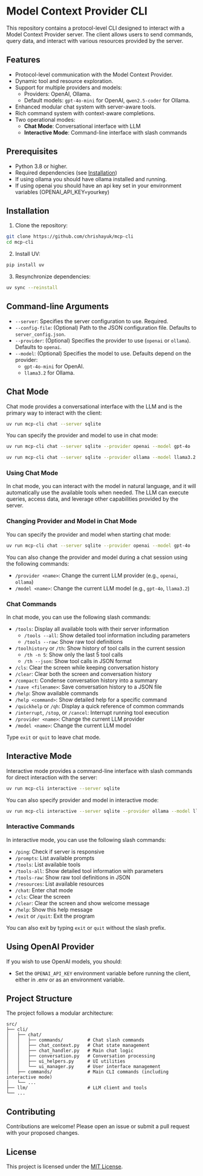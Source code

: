 # Model Context Provider CLI
This repository contains a protocol-level CLI designed to interact with a Model Context Provider server. The client allows users to send commands, query data, and interact with various resources provided by the server.

## Features
- Protocol-level communication with the Model Context Provider.
- Dynamic tool and resource exploration.
- Support for multiple providers and models:
  - Providers: OpenAI, Ollama.
  - Default models: `gpt-4o-mini` for OpenAI, `qwen2.5-coder` for Ollama.
- Enhanced modular chat system with server-aware tools.
- Rich command system with context-aware completions.
- Two operational modes:
  - **Chat Mode**: Conversational interface with LLM
  - **Interactive Mode**: Command-line interface with slash commands

## Prerequisites
- Python 3.8 or higher.
- Required dependencies (see [Installation](#installation))
- If using ollama you should have ollama installed and running.
- If using openai you should have an api key set in your environment variables (OPENAI_API_KEY=yourkey)

## Installation
1. Clone the repository:

```bash
git clone https://github.com/chrishayuk/mcp-cli
cd mcp-cli
```

2. Install UV:

```bash
pip install uv
```

3. Resynchronize dependencies:

```bash
uv sync --reinstall
```

## Command-line Arguments
- `--server`: Specifies the server configuration to use. Required.
- `--config-file`: (Optional) Path to the JSON configuration file. Defaults to `server_config.json`.
- `--provider`: (Optional) Specifies the provider to use (`openai` or `ollama`). Defaults to `openai`.
- `--model`: (Optional) Specifies the model to use. Defaults depend on the provider:
  - `gpt-4o-mini` for OpenAI.
  - `llama3.2` for Ollama.

## Chat Mode
Chat mode provides a conversational interface with the LLM and is the primary way to interact with the client:

```bash
uv run mcp-cli chat --server sqlite
```

You can specify the provider and model to use in chat mode:

```bash
uv run mcp-cli chat --server sqlite --provider openai --model gpt-4o
```

```bash
uv run mcp-cli chat --server sqlite --provider ollama --model llama3.2
```

### Using Chat Mode
In chat mode, you can interact with the model in natural language, and it will automatically use the available tools when needed. The LLM can execute queries, access data, and leverage other capabilities provided by the server.

### Changing Provider and Model in Chat Mode
You can specify the provider and model when starting chat mode:

```bash
uv run mcp-cli chat --server sqlite --provider openai --model gpt-4o
```

You can also change the provider and model during a chat session using the following commands:

- `/provider <name>`: Change the current LLM provider (e.g., `openai`, `ollama`)
- `/model <name>`: Change the current LLM model (e.g., `gpt-4o`, `llama3.2`)

### Chat Commands
In chat mode, you can use the following slash commands:

- `/tools`: Display all available tools with their server information
  - `/tools --all`: Show detailed tool information including parameters
  - `/tools --raw`: Show raw tool definitions
- `/toolhistory` or `/th`: Show history of tool calls in the current session
  - `/th -n 5`: Show only the last 5 tool calls
  - `/th --json`: Show tool calls in JSON format
- `/cls`: Clear the screen while keeping conversation history
- `/clear`: Clear both the screen and conversation history
- `/compact`: Condense conversation history into a summary
- `/save <filename>`: Save conversation history to a JSON file
- `/help`: Show available commands
- `/help <command>`: Show detailed help for a specific command
- `/quickhelp` or `/qh`: Display a quick reference of common commands
- `/interrupt`, `/stop`, or `/cancel`: Interrupt running tool execution
- `/provider <name>`: Change the current LLM provider 
- `/model <name>`: Change the current LLM model

Type `exit` or `quit` to leave chat mode.

## Interactive Mode
Interactive mode provides a command-line interface with slash commands for direct interaction with the server:

```bash
uv run mcp-cli interactive --server sqlite
```

You can also specify provider and model in interactive mode:

```bash
uv run mcp-cli interactive --server sqlite --provider ollama --model llama3.2
```

### Interactive Commands
In interactive mode, you can use the following slash commands:

- `/ping`: Check if server is responsive
- `/prompts`: List available prompts
- `/tools`: List available tools
- `/tools-all`: Show detailed tool information with parameters
- `/tools-raw`: Show raw tool definitions in JSON
- `/resources`: List available resources
- `/chat`: Enter chat mode
- `/cls`: Clear the screen
- `/clear`: Clear the screen and show welcome message
- `/help`: Show this help message
- `/exit` or `/quit`: Exit the program

You can also exit by typing `exit` or `quit` without the slash prefix.

## Using OpenAI Provider
If you wish to use OpenAI models, you should:

- Set the `OPENAI_API_KEY` environment variable before running the client, either in .env or as an environment variable.

## Project Structure

The project follows a modular architecture:

```
src/
├── cli/
│   ├── chat/
│   │   ├── commands/         # Chat slash commands
│   │   ├── chat_context.py   # Chat state management
│   │   ├── chat_handler.py   # Main chat logic
│   │   ├── conversation.py   # Conversation processing
│   │   ├── ui_helpers.py     # UI utilities
│   │   └── ui_manager.py     # User interface management
│   ├── commands/             # Main CLI commands (including interactive mode)
│   └── ...
├── llm/                      # LLM client and tools
└── ...
```

## Contributing
Contributions are welcome! Please open an issue or submit a pull request with your proposed changes.

## License
This project is licensed under the [MIT License](license.md).